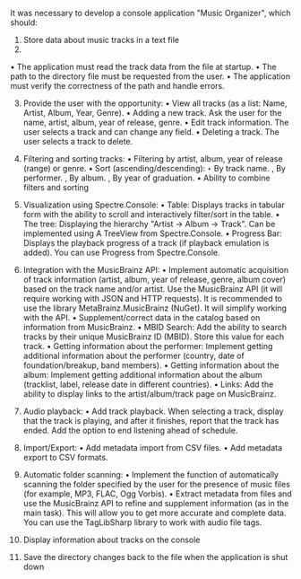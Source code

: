 It was necessary to develop a console application "Music Organizer", which should:
1. Store data about music tracks in a text file
2. 
  • The application must read the track data from the file at startup.
  • The path to the directory file must be requested from the user.
  • The application must verify the correctness of the path and handle errors.

3. Provide the user with the opportunity:
  • View all tracks (as a list: Name, Artist, Album, Year, Genre).
  • Adding a new track. Ask the user for the name, artist, album, year of release, genre.
  • Edit track information. The user selects a track and can change any field.
  • Deleting a track. The user selects a track to delete.

4. Filtering and sorting tracks:
  • Filtering by artist, album, year of release (range) or genre.
  • Sort (ascending/descending):
  ‣ By track name.
  , By performer.
  , By album.
  , By year of graduation.
  • Ability to combine filters and sorting

5. Visualization using Spectre.Console:
  • Table: Displays tracks in tabular form with the ability to scroll and interactively filter/sort in the table.
  • The tree: Displaying the hierarchy "Artist -> Album -> Track". Can be implemented using A TreeView from Spectre.Console.
  • Progress Bar: Displays the playback progress of a track (if playback emulation is added). You can use Progress from Spectre.Console.

6. Integration with the MusicBrainz API:
  • Implement automatic acquisition of track information (artist, album, year of release, genre,
  album cover) based on the track name and/or artist. Use the MusicBrainz API
  (it will require working with JSON and HTTP requests). It is recommended to use the library
  MetaBrainz.MusicBrainz (NuGet). It will simplify working with the API.
  • Supplement/correct data in the catalog based on information from MusicBrainz.
  • MBID Search: Add the ability to search tracks by their unique MusicBrainz ID
  (MBID). Store this value for each track.
  • Getting information about the performer: Implement getting additional information about
  the performer (country, date of foundation/breakup, band members).
  • Getting information about the album: Implement getting additional information about the album
  (tracklist, label, release date in different countries).
  • Links: Add the ability to display links to the artist/album/track page on
  MusicBrainz.

7. Audio playback:
  • Add track playback. When selecting a track, display that the track is playing, and after it finishes,
  report that the track has ended. Add the option to end listening ahead of schedule.

9. Import/Export:
  • Add metadata import from CSV files.
  • Add metadata export to CSV formats.

10. Automatic folder scanning:
  • Implement the function of automatically scanning the folder specified by the user for the presence of
  music files (for example, MP3, FLAC, Ogg Vorbis).
  • Extract metadata from files and use the MusicBrainz API to refine and supplement
  information (as in the main task). This will allow you to get more accurate and complete data. 
  You can use the TagLibSharp library to work with audio file tags.
11. Display information about tracks on the console
12. Save the directory changes back to the file when the application is shut down

